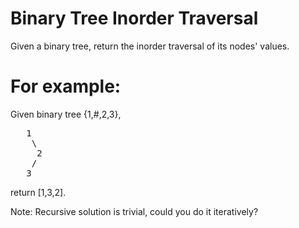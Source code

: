 # Binary Tree Inorder Traversal 
Given a binary tree, return the inorder traversal of its nodes' values.

# For example:
Given binary tree {1,#,2,3},
<pre>
   1
    \
     2
    /
   3
</pre>
return [1,3,2].

Note: Recursive solution is trivial, could you do it iteratively?
